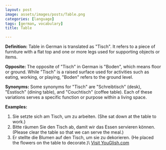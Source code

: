 ```yaml
---
layout: post
image: assets/images/posts/Table.png
categories: [language]
tags: [german, vocabulary]
title: Table

---
```


**Definition:**
Table in German is translated as "Tisch". It refers to a piece of furniture with a flat top and one or more legs used for supporting objects or items. 

**Opposite:**
The opposite of "Tisch" in German is "Boden", which means floor or ground. While "Tisch" is a raised surface used for activities such as eating, working, or playing, "Boden" refers to the ground level.

**Synonyms:**
Some synonyms for "Tisch" are "Schreibtisch" (desk), "Esstisch" (dining table), and "Couchtisch" (coffee table). Each of these variations serves a specific function or purpose within a living space.

**Examples:**
1. Sie setzte sich am Tisch, um zu arbeiten. (She sat down at the table to work.)
2. Bitte räumen Sie den Tisch ab, damit wir das Essen servieren können. (Please clear the table so that we can serve the meal.)
3. Er stellte die Blumen auf den Tisch, um sie zu dekorieren. (He placed the flowers on the table to decorate.)\ <a id="yg-widget-0" class="youglish-widget" data-query="Table" data-lang="german" data-components="8412" data-auto-start="0" data-bkg-color="theme_light" data-title="How%20to%20pronounce%20Table%20in%20German"  rel="nofollow" href="https://youglish.com">Visit YouGlish.com</a><script async src="https://youglish.com/public/emb/widget.js" charset="utf-8"></script>